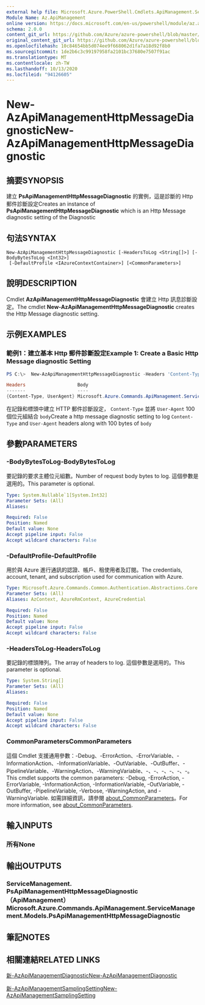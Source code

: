 ```yaml
---
external help file: Microsoft.Azure.PowerShell.Cmdlets.ApiManagement.ServiceManagement.dll-Help.xml
Module Name: Az.ApiManagement
online version: https://docs.microsoft.com/en-us/powershell/module/az.apimanagement/new-azapimanagementhttpmessagediagnostic
schema: 2.0.0
content_git_url: https://github.com/Azure/azure-powershell/blob/master/src/ApiManagement/ApiManagement/help/New-AzApiManagementHttpMessageDiagnostic.md
original_content_git_url: https://github.com/Azure/azure-powershell/blob/master/src/ApiManagement/ApiManagement/help/New-AzApiManagementHttpMessageDiagnostic.md
ms.openlocfilehash: 10c84654bb5d074ee9f668062d1fa7a18d92f8b0
ms.sourcegitcommit: 1de2b6c3c99197958fa2101bc37680e7507f91ac
ms.translationtype: MT
ms.contentlocale: zh-TW
ms.lasthandoff: 10/13/2020
ms.locfileid: "94126605"
---
```

# <span data-ttu-id="cfd5c-101">New-AzApiManagementHttpMessageDiagnostic</span><span class="sxs-lookup"><span data-stu-id="cfd5c-101">New-AzApiManagementHttpMessageDiagnostic</span></span>

## <span data-ttu-id="cfd5c-102">摘要</span><span class="sxs-lookup"><span data-stu-id="cfd5c-102">SYNOPSIS</span></span>
<span data-ttu-id="cfd5c-103">建立 **PsApiManagementHttpMessageDiagnostic** 的實例，這是診斷的 Http 郵件診斷設定</span><span class="sxs-lookup"><span data-stu-id="cfd5c-103">Creates an instance of **PsApiManagementHttpMessageDiagnostic** which is an Http Message diagnostic setting of the Diagnostic</span></span>

## <span data-ttu-id="cfd5c-104">句法</span><span class="sxs-lookup"><span data-stu-id="cfd5c-104">SYNTAX</span></span>

```
New-AzApiManagementHttpMessageDiagnostic [-HeadersToLog <String[]>] [-BodyBytesToLog <Int32>]
 [-DefaultProfile <IAzureContextContainer>] [<CommonParameters>]
```

## <span data-ttu-id="cfd5c-105">說明</span><span class="sxs-lookup"><span data-stu-id="cfd5c-105">DESCRIPTION</span></span>
<span data-ttu-id="cfd5c-106">Cmdlet **AzApiManagementHttpMessageDiagnostic** 會建立 Http 訊息診斷設定。</span><span class="sxs-lookup"><span data-stu-id="cfd5c-106">The cmdlet **New-AzApiManagementHttpMessageDiagnostic** creates the Http Message diagnostic setting.</span></span>

## <span data-ttu-id="cfd5c-107">示例</span><span class="sxs-lookup"><span data-stu-id="cfd5c-107">EXAMPLES</span></span>

### <span data-ttu-id="cfd5c-108">範例1：建立基本 Http 郵件診斷設定</span><span class="sxs-lookup"><span data-stu-id="cfd5c-108">Example 1: Create a Basic Http Message diagnostic Setting</span></span>
```powershell
PS C:\>  New-AzApiManagementHttpMessageDiagnostic -Headers 'Content-Type', 'UserAgent' -BodyBytes 100

Headers                   Body
-------                   ----
{Content-Type, UserAgent} Microsoft.Azure.Commands.ApiManagement.ServiceManagement.Models.PsApiManagementBodyDiagnosticSetting
```

<span data-ttu-id="cfd5c-109">在記錄和標頭中建立 HTTP 郵件診斷設定， `Content-Type` 並將 `User-Agent` 100 個位元組結合 `body`</span><span class="sxs-lookup"><span data-stu-id="cfd5c-109">Create a http message diagnostic setting to log `Content-Type` and `User-Agent` headers along with 100 bytes of `body`</span></span>

## <span data-ttu-id="cfd5c-110">參數</span><span class="sxs-lookup"><span data-stu-id="cfd5c-110">PARAMETERS</span></span>

### <span data-ttu-id="cfd5c-111">-BodyBytesToLog</span><span class="sxs-lookup"><span data-stu-id="cfd5c-111">-BodyBytesToLog</span></span>
<span data-ttu-id="cfd5c-112">要記錄的要求主體位元組數。</span><span class="sxs-lookup"><span data-stu-id="cfd5c-112">Number of request body bytes to log.</span></span> <span data-ttu-id="cfd5c-113">這個參數是選用的。</span><span class="sxs-lookup"><span data-stu-id="cfd5c-113">This parameter is optional.</span></span>

```yaml
Type: System.Nullable`1[System.Int32]
Parameter Sets: (All)
Aliases:

Required: False
Position: Named
Default value: None
Accept pipeline input: False
Accept wildcard characters: False
```

### <span data-ttu-id="cfd5c-114">-DefaultProfile</span><span class="sxs-lookup"><span data-stu-id="cfd5c-114">-DefaultProfile</span></span>
<span data-ttu-id="cfd5c-115">用於與 Azure 進行通訊的認證、帳戶、租使用者及訂閱。</span><span class="sxs-lookup"><span data-stu-id="cfd5c-115">The credentials, account, tenant, and subscription used for communication with Azure.</span></span>

```yaml
Type: Microsoft.Azure.Commands.Common.Authentication.Abstractions.Core.IAzureContextContainer
Parameter Sets: (All)
Aliases: AzContext, AzureRmContext, AzureCredential

Required: False
Position: Named
Default value: None
Accept pipeline input: False
Accept wildcard characters: False
```

### <span data-ttu-id="cfd5c-116">-HeadersToLog</span><span class="sxs-lookup"><span data-stu-id="cfd5c-116">-HeadersToLog</span></span>
<span data-ttu-id="cfd5c-117">要記錄的標頭陣列。</span><span class="sxs-lookup"><span data-stu-id="cfd5c-117">The array of headers to log.</span></span> <span data-ttu-id="cfd5c-118">這個參數是選用的。</span><span class="sxs-lookup"><span data-stu-id="cfd5c-118">This parameter is optional.</span></span>

```yaml
Type: System.String[]
Parameter Sets: (All)
Aliases:

Required: False
Position: Named
Default value: None
Accept pipeline input: False
Accept wildcard characters: False
```

### <span data-ttu-id="cfd5c-119">CommonParameters</span><span class="sxs-lookup"><span data-stu-id="cfd5c-119">CommonParameters</span></span>
<span data-ttu-id="cfd5c-120">這個 Cmdlet 支援通用參數：-Debug、-ErrorAction、-ErrorVariable、-InformationAction、-InformationVariable、-OutVariable、-OutBuffer、-PipelineVariable、-WarningAction、-WarningVariable、-、-、-、-、-、-。</span><span class="sxs-lookup"><span data-stu-id="cfd5c-120">This cmdlet supports the common parameters: -Debug, -ErrorAction, -ErrorVariable, -InformationAction, -InformationVariable, -OutVariable, -OutBuffer, -PipelineVariable, -Verbose, -WarningAction, and -WarningVariable.</span></span> <span data-ttu-id="cfd5c-121">如需詳細資訊，請參閱 [about_CommonParameters](http://go.microsoft.com/fwlink/?LinkID=113216)。</span><span class="sxs-lookup"><span data-stu-id="cfd5c-121">For more information, see [about_CommonParameters](http://go.microsoft.com/fwlink/?LinkID=113216).</span></span>

## <span data-ttu-id="cfd5c-122">輸入</span><span class="sxs-lookup"><span data-stu-id="cfd5c-122">INPUTS</span></span>

### <span data-ttu-id="cfd5c-123">所有</span><span class="sxs-lookup"><span data-stu-id="cfd5c-123">None</span></span>

## <span data-ttu-id="cfd5c-124">輸出</span><span class="sxs-lookup"><span data-stu-id="cfd5c-124">OUTPUTS</span></span>

### <span data-ttu-id="cfd5c-125">ServiceManagement. PsApiManagementHttpMessageDiagnostic （ApiManagement）</span><span class="sxs-lookup"><span data-stu-id="cfd5c-125">Microsoft.Azure.Commands.ApiManagement.ServiceManagement.Models.PsApiManagementHttpMessageDiagnostic</span></span>

## <span data-ttu-id="cfd5c-126">筆記</span><span class="sxs-lookup"><span data-stu-id="cfd5c-126">NOTES</span></span>

## <span data-ttu-id="cfd5c-127">相關連結</span><span class="sxs-lookup"><span data-stu-id="cfd5c-127">RELATED LINKS</span></span>

[<span data-ttu-id="cfd5c-128">新-AzApiManagementDiagnostic</span><span class="sxs-lookup"><span data-stu-id="cfd5c-128">New-AzApiManagementDiagnostic</span></span>](./New-AzApiManagementDiagnostic.md)

[<span data-ttu-id="cfd5c-129">新-AzApiManagementSamplingSetting</span><span class="sxs-lookup"><span data-stu-id="cfd5c-129">New-AzApiManagementSamplingSetting</span></span>](./New-AzApiManagementHttpMessageDiagnostic.md)